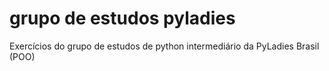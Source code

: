 # grupo de estudos pyladies
 Exercícios do grupo de estudos de python intermediário da PyLadies Brasil (POO) 
